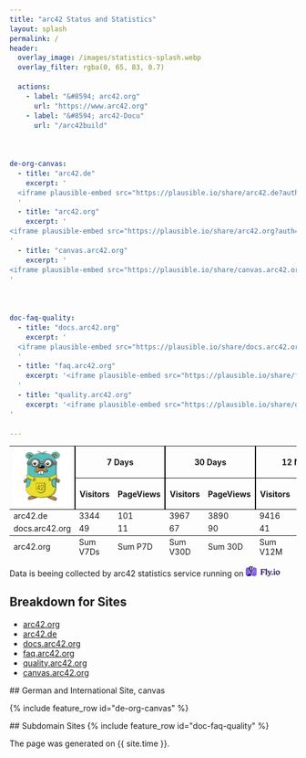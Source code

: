 ```yaml
---
title: "arc42 Status and Statistics"
layout: splash
permalink: /
header:
  overlay_image: /images/statistics-splash.webp
  overlay_filter: rgba(0, 65, 83, 0.7)

  actions:
    - label: "&#8594; arc42.org"
      url: "https://www.arc42.org"
    - label: "&#8594; arc42-Docu"
      url: "/arc42build"



de-org-canvas:
  - title: "arc42.de"
    excerpt: '
  <iframe plausible-embed src="https://plausible.io/share/arc42.de?auth=IYzUmMI8s2PYKgggJhO7q&embed=true&theme=light" height="1600" frameborder="0" loading="lazy" style="width: 1px; min-width: 100%; height: 1600px;"></iframe>
  '
  - title: "arc42.org"
    excerpt: '
<iframe plausible-embed src="https://plausible.io/share/arc42.org?auth=tNNpNN0VqPh9xbjkaEPrx&embed=true&theme=light" frameborder="0" loading="lazy" style="width: 1px; min-width: 100%; height: 1600px;"></iframe>
'
  - title: "canvas.arc42.org"
    excerpt: '
<iframe plausible-embed src="https://plausible.io/share/canvas.arc42.org?auth=sAJkIzBTeFg-a5ndJenA4&embed=true&theme=light" scrolling="no" frameborder="0" loading="lazy" style="width: 1px; min-width: 100%; height: 1600px;"></iframe>
'



doc-faq-quality:
  - title: "docs.arc42.org"
    excerpt: '
  <iframe plausible-embed src="https://plausible.io/share/docs.arc42.org?auth=D_6pSvlKkq_hTlttpTOtz&embed=true&theme=light" heigth="1600" frameborder="0" loading="lazy" style="width: 1px; min-width: 100%;height: 1600px;"></iframe>
  '
  - title: "faq.arc42.org"
    excerpt: '<iframe plausible-embed src="https://plausible.io/share/faq.arc42.org?auth=wc065ryr-3YNoYFluaqGh&embed=true&theme=light" scrolling="no" frameborder="0" loading="lazy" style="width: 1px; min-width: 100%; height: 1600px;"></iframe>
  '
  - title: "quality.arc42.org"
    excerpt: '<iframe plausible-embed src="https://plausible.io/share/quality.arc42.org?auth=cjoKlapPdw3czFugGy6jM&embed=true&theme=light" scrolling="no" frameborder="0" loading="lazy" style="width: 1px; min-width: 100%; height: 1600px;"></iframe>
'

---
```



<div hx-get="https://arc42-stats.fly.dev/statsTable"
     hx-trigger="load delay"
     hx-swap="outerHTML"
     hx-target="#statsTable">
</div>


<!-- the following div will be swapped with the HTML generated by the backend API -->

<div id="statsTable">
<table  id="sortableStatsTable" class="display">
<thead>
    <tr>
        <th rowspan="2"><img src="./images/minion-logo-100px.png"></th>
        <th colspan="2" style="border-left: 2px solid black;">7 Days</th>
        <th colspan="2" style="border-left: 2px solid black;">30 Days</th>
        <th colspan="2" style="border-left: 2px solid black;">12 Month</th>
        <th rowspan="2" style="border-left: 2px solid black;">Issues</th>
        </tr>
    <tr>
        <th style="border-left: 2px solid black;">Visitors</th>
        <th>PageViews</th>
        <th style="border-left: 2px solid black;">Visitors</th>
        <th>PageViews</th>
        <th style="border-left: 2px solid black;">Visitors</th>
        <th>PageViews</th>
    </tr>
</thead>
<tbody>
    <tr>
        <td>arc42.de</td>
        <td class="cell-style">3344</td>
        <td>101</td>
        <td class="cell-style">3967</td>
        <td>3890</td>
        <td class="cell-style">9416</td>
        <td>420</td>
        <td class="cell-style">n/a</td>
    </tr>
    <tr>
        <td>docs.arc42.org</td>
        <td class="cell-style">49</td>
        <td>11</td>
        <td class="cell-style">67</td>
        <td>90</td>
        <td class="cell-style">41</td>
        <td>20</td>
        <td class="cell-style">n/a</td>
    </tr>
</tbody>
<tfoot>
     <tr>
        <td>arc42.org</td>
        <td class="cell-style">Sum V7Ds</td>
        <td>Sum P7D</td>
        <td class="cell-style">Sum V30D</td>
        <td>Sum 30D</td>
        <td class="cell-style">Sum V12M</td>
        <td>Sum P12m</td>
        <td class="cell-style"></td>
    </tr>
</tfoot>
</table>

Data is beeing collected by arc42 statistics service running on
<a href="https://fly.io" target="_blank"><img src="/images/fly-logo-landscape.svg" width="60px"></a>

</div>

## Breakdown for Sites

* [arc42.org](#de-org-canvas)
* [arc42.de](#de-org-canvas)
* [docs.arc42.org](#doc-faq-quality)
* [faq.arc42.org](#doc-faq-quality)
* [quality.arc42.org](#doc-faq-quality)
* [canvas.arc42.org](#de-org-canvas)

<a id="de-org-canvas"/>
## German and International Site, canvas

{% include feature_row id="de-org-canvas" %}


<a id="doc-faq-quality"/>
## Subdomain Sites
{% include feature_row id="doc-faq-quality" %}



The page was generated on {{ site.time }}.

<!-- enable table sorting -->

<script>
document.body.addEventListener('htmx:load', function(event) {
        if (event.target.id === 'sortableStatsTable') {
            $('#sortableStatsTable').DataTable({
                info:false,
                searching: false,
                paging: false,
                ordering: true,
                language: {"decimal": "-", "thousands": "." },
               columnDefs: [{ orderable: false, targets: [] }] 
            });
        }
    });
</script>
